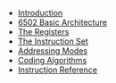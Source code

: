 - [Introduction](https://github.com/hspaans/python-6502-emulator/wiki/Home)
- [6502 Basic Architecture](https://github.com/hspaans/python-6502-emulator/wiki/6502_Basic_Architecture)
- [The Registers](https://github.com/hspaans/python-6502-emulator/wiki/The_Registers)
- [The Instruction Set]()
- [Addressing Modes]()
- [Coding Algorithms]()
- [Instruction Reference]()
